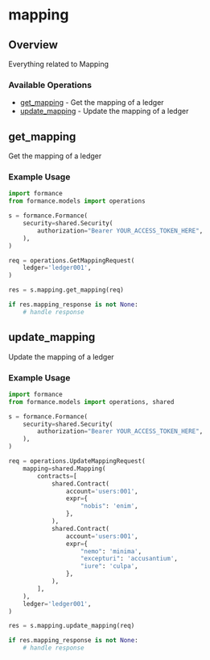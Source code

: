 # mapping

## Overview

Everything related to Mapping

### Available Operations

* [get_mapping](#get_mapping) - Get the mapping of a ledger
* [update_mapping](#update_mapping) - Update the mapping of a ledger

## get_mapping

Get the mapping of a ledger

### Example Usage

```python
import formance
from formance.models import operations

s = formance.Formance(
    security=shared.Security(
        authorization="Bearer YOUR_ACCESS_TOKEN_HERE",
    ),
)

req = operations.GetMappingRequest(
    ledger='ledger001',
)

res = s.mapping.get_mapping(req)

if res.mapping_response is not None:
    # handle response
```

## update_mapping

Update the mapping of a ledger

### Example Usage

```python
import formance
from formance.models import operations, shared

s = formance.Formance(
    security=shared.Security(
        authorization="Bearer YOUR_ACCESS_TOKEN_HERE",
    ),
)

req = operations.UpdateMappingRequest(
    mapping=shared.Mapping(
        contracts=[
            shared.Contract(
                account='users:001',
                expr={
                    "nobis": 'enim',
                },
            ),
            shared.Contract(
                account='users:001',
                expr={
                    "nemo": 'minima',
                    "excepturi": 'accusantium',
                    "iure": 'culpa',
                },
            ),
        ],
    ),
    ledger='ledger001',
)

res = s.mapping.update_mapping(req)

if res.mapping_response is not None:
    # handle response
```
